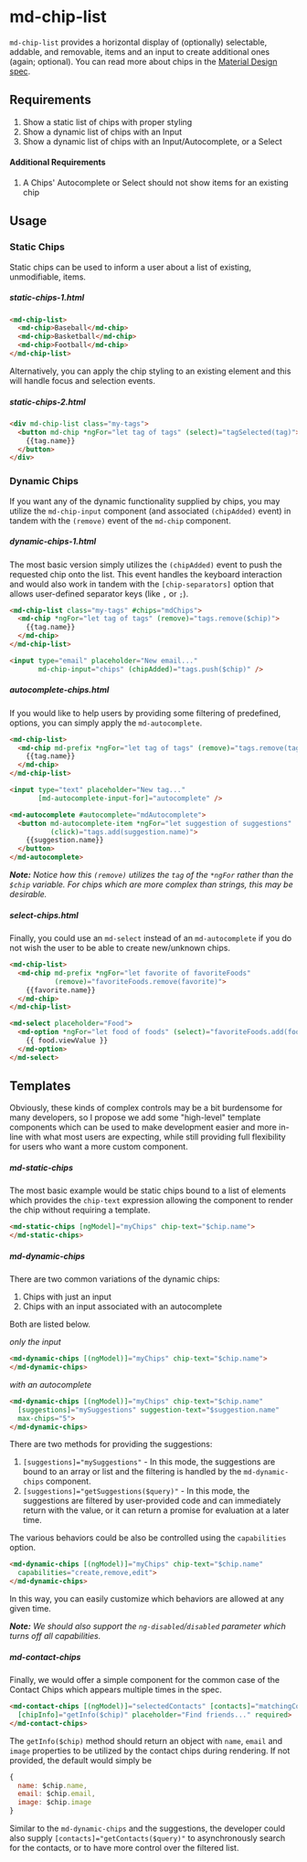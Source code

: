 # md-chip-list

`md-chip-list` provides a horizontal display of (optionally) selectable, addable, and removable,
items and an input to create additional ones (again; optional). You can read more about chips
in the [Material Design spec](https://material.google.com/components/chips.html).

## Requirements

1. Show a static list of chips with proper styling
2. Show a dynamic list of chips with an Input
3. Show a dynamic list of chips with an Input/Autocomplete, or a Select

#### Additional Requirements

1. A Chips' Autocomplete or Select should not show items for an existing chip

## Usage

### Static Chips

Static chips can be used to inform a user about a list of existing, unmodifiable, items.

##### static-chips-1.html
```html
<md-chip-list>
  <md-chip>Baseball</md-chip>
  <md-chip>Basketball</md-chip>
  <md-chip>Football</md-chip>
</md-chip-list>
```

Alternatively, you can apply the chip styling to an existing element and this will handle focus and
selection events.

##### static-chips-2.html

```html
<div md-chip-list class="my-tags">
  <button md-chip *ngFor="let tag of tags" (select)="tagSelected(tag)">
    {{tag.name}}
  </button>
</div>
```

### Dynamic Chips

If you want any of the dynamic functionality supplied by chips, you may utilize the `md-chip-input`
component (and associated `(chipAdded)` event) in tandem with the `(remove)` event of the `md-chip`
component.

##### dynamic-chips-1.html

The most basic version simply utilizes the `(chipAdded)` event to push the requested chip onto
the list. This event handles the keyboard interaction and would also work in tandem with the
`[chip-separators]` option that allows user-defined separator keys (like `,` or `;`).

```html
<md-chip-list class="my-tags" #chips="mdChips">
  <md-chip *ngFor="let tag of tags" (remove)="tags.remove($chip)">
    {{tag.name}}
  </md-chip>
</md-chip-list>

<input type="email" placeholder="New email..."
       md-chip-input="chips" (chipAdded)="tags.push($chip)" />
```


##### autocomplete-chips.html

If you would like to help users by providing some filtering of predefined, options,
you can simply apply the `md-autocomplete`.

```html
<md-chip-list>
  <md-chip md-prefix *ngFor="let tag of tags" (remove)="tags.remove(tag)">
    {{tag.name}}
  </md-chip>
</md-chip-list>

<input type="text" placeholder="New tag..."
       [md-autocomplete-input-for]="autocomplete" />

<md-autocomplete #autocomplete="mdAutocomplete">
  <button md-autocomplete-item *ngFor="let suggestion of suggestions"
          (click)="tags.add(suggestion.name)">
    {{suggestion.name}}
  </button>
</md-autocomplete>
```

_**Note:** Notice how this `(remove)` utilizes the `tag` of the `*ngFor` rather than the
`$chip` variable. For chips which are more complex than strings, this may be desirable._

##### select-chips.html

Finally, you could use an `md-select` instead of an `md-autocomplete` if you do not wish
the user to be able to create new/unknown chips.

```html
<md-chip-list>
  <md-chip md-prefix *ngFor="let favorite of favoriteFoods"
           (remove)="favoriteFoods.remove(favorite)">
    {{favorite.name}}
  </md-chip>
</md-chip-list>

<md-select placeholder="Food">
  <md-option *ngFor="let food of foods" (select)="favoriteFoods.add(food)">
    {{ food.viewValue }}
  </md-option>
</md-select>
```

## Templates

Obviously, these kinds of complex controls may be a bit burdensome for many developers,
so I propose we add some "high-level" template components which can be used to make
development easier and more in-line with what most users are expecting, while still
providing full flexibility for users who want a more custom component.

##### md-static-chips

The most basic example would be static chips bound to a list of elements which provides
the `chip-text` expression allowing the component to render the chip without requiring
a template.

```html
<md-static-chips [ngModel]="myChips" chip-text="$chip.name">
</md-static-chips>
```

##### md-dynamic-chips

There are two common variations of the dynamic chips:

1. Chips with just an input
2. Chips with an input associated with an autocomplete

Both are listed below.

*only the input*
```html
<md-dynamic-chips [(ngModel)]="myChips" chip-text="$chip.name">
</md-dynamic-chips>
```

*with an autocomplete*
```html
<md-dynamic-chips [(ngModel)]="myChips" chip-text="$chip.name"
  [suggestions]="mySuggestions" suggestion-text="$suggestion.name"
  max-chips="5">
</md-dynamic-chips>
```

There are two methods for providing the suggestions:

1. `[suggestions]="mySuggestions"` - In this mode, the suggestions are bound to an array
   or list and the filtering is handled by the `md-dynamic-chips` component. 
2. `[suggestions]="getSuggestions($query)"` - In this mode, the suggestions are filtered
   by user-provided code and can immediately return with the value, or it can return a
   promise for evaluation at a later time.

The various behaviors could be also be controlled using the `capabilities` option.

```html
<md-dynamic-chips [(ngModel)]="myChips" chip-text="$chip.name"
  capabilities="create,remove,edit">
</md-dynamic-chips>
```

In this way, you can easily customize which behaviors are allowed at any given time.

_**Note:** We should also support the `ng-disabled`/`disabled` parameter which turns off all
capabilities._

##### md-contact-chips

Finally, we would offer a simple component for the common case of the Contact Chips which
appears multiple times in the spec.

```html
<md-contact-chips [(ngModel)]="selectedContacts" [contacts]="matchingContacts"
  [chipInfo]="getInfo($chip)" placeholder="Find friends..." required>
</md-contact-chips>
```

The `getInfo($chip)` method should return an object with `name`, `email` and `image` properties
to be utilized by the contact chips during rendering. If not provided, the default would simply be

```js
{
  name: $chip.name,
  email: $chip.email,
  image: $chip.image
}
````

Similar to the `md-dynamic-chips` and the suggestions, the developer could also supply
`[contacts]="getContacts($query)"` to asynchronously search for the contacts, or to have
more control over the filtered list.
